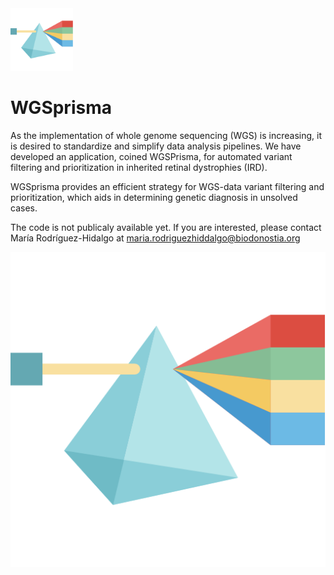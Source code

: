 <img src="WGSPrisma_icon.png" alt= “” width="100" height="100"> 

# WGSprisma

As the implementation of whole genome sequencing (WGS) is increasing, it is desired to standardize and simplify data analysis pipelines. We have developed an application, coined WGSPrisma, for automated variant filtering and prioritization in inherited retinal dystrophies (IRD).

WGSprisma provides an efficient strategy for WGS-data variant filtering and prioritization, which aids in determining genetic diagnosis in unsolved cases.

The code is not publicaly available yet.
If you are interested, please contact María Rodríguez-Hidalgo at maria.rodriguezhiddalgo@biodonostia.org

![WGSprisma_logo](WGSPrisma_icon.png)
